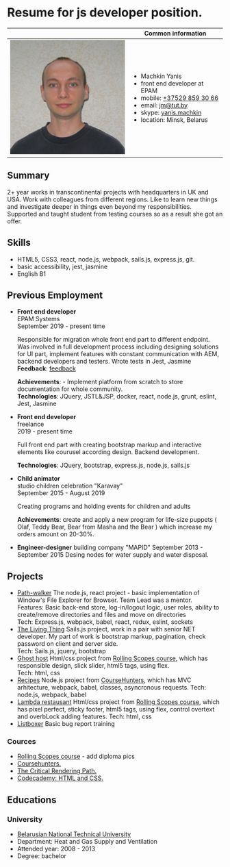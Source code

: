 # Resume for js developer position.

|  | Common information |
| --------- | --------- |
| ![portrait](./img/potrait.jpg) | <ul><li>Machkin Yanis</li><li>front end developer at EPAM</li><li>mobile: [+37529 859 30 66](tel:+375298593066)</li><li>email: [jm@tut.by](mailto:jm@tut.by)</li><li>skype: [yanis.machkin](skype:yanis.machkin?chat)</li><li>location: Minsk, Belarus</li></ul> |

## Summary
2+ year works in  transcontinental projects with headquarters in UK and USA. Work with colleagues from different regions.
Like to learn new things and investigate deeper in things even beyond my responsibilities. Supported and taught student from testing courses so as a result she got an offer.

## Skills
- HTML5, CSS3, react, node.js, webpack, sails.js, express.js, git.
- basic accessibility, jest, jasmine
- English B1

## Previous Employment
* **Front end developer**<br />
  EPAM Systems<br />
  September 2019 - present time
  
  Responsible for migration whole front end part to different endpoint. 
  Was involved in full development process including designing solutions for UI part, implement features with constant communication with AEM, backend developers and testers.
  Wrote tests in Jest, Jasmine<br />
  **Feedback**: [feedback](./img/feedback.png)
  
  **Achievements**: - Implement platform from scratch to store documentation for whole community.<br />
  **Technologies**: JQuery, JSTL&JSP, docker, react, node.js, grunt, eslint, Jest, Jasmine

* **Front end developer**<br />
  freelance<br />
  2019 - present time
  
  Full front end part with creating bootstrap markup and interactive elements like courusel according design. 
  Backend development.

  **Technologies**: JQuery, bootstrap, express.js, node.js, sails.js

* **Child animator**<br />
  studio children celebration "Karavay"<br />
  September 2015 - August 2019
  
  Creating programs and holding events for children and adults
  
  **Achievements**: create and apply a new program for life-size puppets ( Olaf, Teddy Bear, Bear from Masha and the Bear ) which increase my orders amount on 20-30%.
  
* **Engineer-designer**
  building company "MAPID"
  September 2013 - September 2015
  Desing nodes for water supply and water disposal.
  
## Projects

* [Path-walker](https://github.com/yanyan155/path-walker)
  The node.js, react project - basic implementation of Window's File Explorer for Browser. Team Lead was a mentor. <br />
  Features: Basic back-end store, log-in/logout logic, user roles, ability to create/remove directories and files and move on directories<br /> 
  Tech: Express.js, webpack, babel, react, redux, eslint, sockets
* [The Living Thing](https://ltblog-prod-ru.herokuapp.com/)
  Sails.js project, work in a pair with senior NET developer. My part of work is bootstrap markup, pagination, check password on client and server side.<br />
  Tech: Sails.js, jquery, bootstrap
* [Ghost host](https://github.com/yanyan155/resume-projects/tree/ghost-host)
  Html/css project from [Rolling Scopes course](https://rs.school/js/index.html), which has responsible design, slick slider, html5 tags, using flex.<br />
  Tech: html, css
* [Recipes](https://github.com/yanyan155/resume-projects/tree/recipes)
  Node.js project from [CourseHunters](https://coursehunters.net/course/udemy-complete-javascript-course), which has MVC arhitecture, webpack, babel, classes, asyncronous requests.
  Tech: node.js, webpack, babel
* [Lambda restausant](https://github.com/yanyan155/resume-projects/tree/lambda-restaurant)
  Html/css project from [Rolling Scopes course](https://rs.school/js/index.html), which has pixel perfect, sticky footer, html5 tags, using flex, control overtext and overbLock adding features.
  Tech: html, css
* [Listboxer](https://docs.google.com/spreadsheets/d/1mbDvuPK-VPiWDAs0mVpDw8te91imFMaE/edit?usp=sharing&ouid=116638711936586478796&rtpof=true&sd=true)
  Basic bug report training

### Cources
* [Rolling Scopes course](https://rs.school/js/index.html) - add diploma pics
* [Coursehunters.](https://coursehunters.net/course/udemy-complete-javascript-course)
* [The Critical Rendering Path.](https://www.udacity.com/course/website-performance-optimization--ud884)
* [Codecademy: HTML and CSS.](https://www.codecademy.com/yanyan155#completed)

## Educations
### University
* [Belarusian National Technical University](http://www.bntu.by/)
* Department: Heat and Gas Supply and Ventilation
* Attended year: 2008 - 2013
* Degree: bachelor
